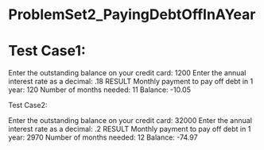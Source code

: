# ProblemSet2_PayingDebtOffInAYear

Test Case1:
 ====
>>> 
Enter the outstanding balance on your credit card: 1200
Enter the annual interest rate as a decimal: .18
RESULT
Monthly payment to pay off debt in  1 year:  120
Number of months needed:  11
Balance:  -10.05
>>> 

Test Case2:
>>> 
Enter the outstanding balance on your credit card: 32000
Enter the annual interest rate as a decimal: .2
RESULT
Monthly payment to pay off debt in  1 year:  2970
Number of months needed:  12
Balance:  -74.97
>>> 
